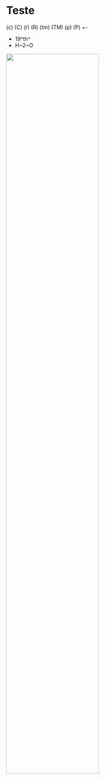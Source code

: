 # Teste


(c) (C) (r) (R) (tm) (TM) (p) (P) +-

- 19^th^
- H~2~O


<img src=“https://github.com/dalton-reis/dalton-reis/blob/main/_._/img_DaltonReis.png” width=70% height=auto>